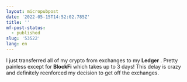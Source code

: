 ```yaml
---
layout: micropubpost
date: '2022-05-15T14:52:02.785Z'
title: ''
mf-post-status:
  - published
slug: '53522'
lang: en
---
```

I just transferred all of my crypto from exchanges to my **Ledger** . Pretty painless except for **BlockFi** which takes up to 3 days! This delay is crazy and definitely reenforced my decision to get off the exchanges. 
